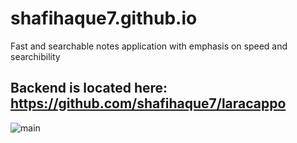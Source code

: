 # shafihaque7.github.io
Fast and searchable notes application with emphasis on speed and searchibility

## Backend is located here: https://github.com/shafihaque7/laracappo

![main](https://github.com/shafihaque7/shafihaque7.github.io/blob/master/demo1.gif)
